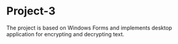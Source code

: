 # Project-3

The project is based on Windows Forms and implements desktop application for encrypting and decrypting text.
